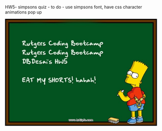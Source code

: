 HW5- simpsons quiz - to do - use simpsons font,  have css character animations pop up

![myimage-alt-tag](https://raw.githubusercontent.com/dbdesai/HW5/master/assets/Images/bart-simpson-chalkboard.jpg)